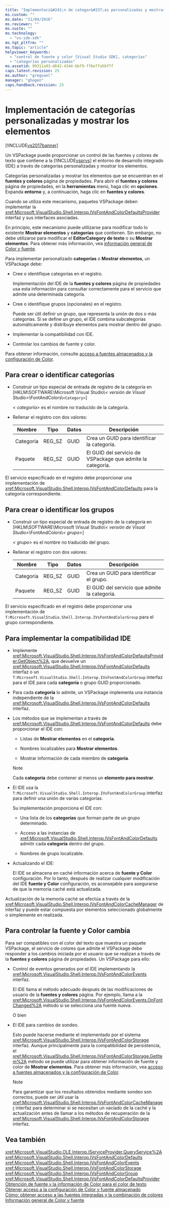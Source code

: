 ```yaml
---
title: "Implementaci&#243;n de categor&#237;as personalizadas y mostrar los elementos | Microsoft Docs"
ms.custom: ""
ms.date: "11/04/2016"
ms.reviewer: ""
ms.suite: ""
ms.technology: 
  - "vs-ide-sdk"
ms.tgt_pltfrm: ""
ms.topic: "article"
helpviewer_keywords: 
  - "control de fuente y color [Visual Studio SDK], categorías"
  - "categorías personalizadas"
ms.assetid: 99311a93-d642-4344-bbf9-ff6e7fa5bf7f
caps.latest.revision: 25
ms.author: "gregvanl"
manager: "ghogen"
caps.handback.revision: 25
---
```

# Implementaci&#243;n de categor&#237;as personalizadas y mostrar los elementos
[!INCLUDE[vs2017banner](../code-quality/includes/vs2017banner.md)]

Un VSPackage puede proporcionar un control de las fuentes y colores de texto que contiene a la [!INCLUDE[vsprvs](../code-quality/includes/vsprvs_md.md)] el entorno de desarrollo integrado (IDE) a través de categorías personalizadas y mostrar los elementos.  
  
 Categorías personalizadas y mostrar los elementos que se encuentran en el **fuentes y colores** página de propiedades. Para abrir el **fuentes y colores** página de propiedades, en la **herramientas** menú, haga clic en **opciones**. Expanda **entorno** y, a continuación, haga clic en **fuentes y colores**.  
  
 Cuando se utiliza este mecanismo, paquetes VSPackage deben implementar la <xref:Microsoft.VisualStudio.Shell.Interop.IVsFontAndColorDefaultsProvider> interfaz y sus interfaces asociadas.  
  
 En principio, este mecanismo puede utilizarse para modificar todo lo existente **Mostrar elementos** y **categorías** que contienen. Sin embargo, no debe utilizarse para modificar el **EditorCategory de texto** o su **Mostrar elementos**. Para obtener más información, vea [información general de Color y fuente](../extensibility/font-and-color-overview.md).  
  
 Para implementar personalizado **categorías** o **Mostrar elementos**, un VSPackage debe:  
  
-   Cree o identifique categorías en el registro.  
  
     Implementación del IDE de la **fuentes y colores** página de propiedades usa esta información para consultar correctamente para el servicio que admite una determinada categoría.  
  
-   Cree o identifique grupos (opcionales) en el registro.  
  
     Puede ser útil definir un grupo, que representa la unión de dos o más categorías. Si se define un grupo, el IDE combina subcategorías automáticamente y distribuye elementos para mostrar dentro del grupo.  
  
-   Implementar la compatibilidad con IDE.  
  
-   Controlar los cambios de fuente y color.  
  
 Para obtener información, consulte [acceso a fuentes almacenados y la configuración de Color](../extensibility/accessing-stored-font-and-color-settings.md).  
  
## <a name="to-create-or-identify-categories"></a>Para crear o identificar categorías  
  
-   Construir un tipo especial de entrada de registro de la categoría en [HKLM\SOFTWARE\Microsoft \Visual Studio\\*\< versión de Visual Studio>*\FontAndColors\\`<Category>`]  
  
     *\< categoría>* es el nombre no traducido de la categoría.  
  
-   Rellenar el registro con dos valores:  
  
    |Nombre|Tipo|Datos|Descripción|  
    |----------|----------|----------|-----------------|  
    |Categoría|REG_SZ|GUID|Crea un GUID para identificar la categoría.|  
    |Paquete|REG_SZ|GUID|El GUID del servicio de VSPackage que admite la categoría.|  
  
 El servicio especificado en el registro debe proporcionar una implementación de <xref:Microsoft.VisualStudio.Shell.Interop.IVsFontAndColorDefaults> para la categoría correspondiente.  
  
## <a name="to-create-or-identify-groups"></a>Para crear o identificar los grupos  
  
-   Construir un tipo especial de entrada de registro de la categoría en [HKLM\SOFTWARE\Microsoft \Visual Studio\\*\< versión de Visual Studio>*\FontAndColors\\*\< grupo>*]  
  
     *\< grupo>* es el nombre no traducido del grupo.  
  
-   Rellenar el registro con dos valores:  
  
    |Nombre|Tipo|Datos|Descripción|  
    |----------|----------|----------|-----------------|  
    |Categoría|REG_SZ|GUID|Crea un GUID para identificar el grupo.|  
    |Paquete|REG_SZ|GUID|El GUID del servicio que admite la categoría.|  
  
 El servicio especificado en el registro debe proporcionar una implementación de `T:Microsoft.VisualStudio.Shell.Interop.IVsFontAndColorGroup` para el grupo correspondiente.  
  
## <a name="to-implement-ide-support"></a>Para implementar la compatibilidad IDE  
  
-   Implemente <xref:Microsoft.VisualStudio.Shell.Interop.IVsFontAndColorDefaultsProvider.GetObject%2A>, que devuelve un <xref:Microsoft.VisualStudio.Shell.Interop.IVsFontAndColorDefaults> interfaz o un `T:Microsoft.VisualStudio.Shell.Interop.IVsFontAndColorGroup` interfaz para el IDE para cada **categoría** o grupo GUID proporcionado.  
  
-   Para cada **categoría** lo admite, un VSPackage implementa una instancia independiente de la <xref:Microsoft.VisualStudio.Shell.Interop.IVsFontAndColorDefaults> interfaz.  
  
-   Los métodos que se implementan a través de <xref:Microsoft.VisualStudio.Shell.Interop.IVsFontAndColorDefaults> debe proporcionar el IDE con:  
  
    -   Listas de **Mostrar elementos** en el **categoría.**  
  
    -   Nombres localizables para **Mostrar elementos**.  
  
    -   Mostrar información de cada miembro de **categoría**.  
  
    > [!NOTE]
    >  Cada **categoría** debe contener al menos un **elemento para mostrar**.  
  
-   El IDE usa la `T:Microsoft.VisualStudio.Shell.Interop.IVsFontAndColorGroup` interfaz para definir una unión de varias categorías.  
  
     Su implementación proporciona el IDE con:  
  
    -   Una lista de los **categorías** que forman parte de un grupo determinado.  
  
    -   Acceso a las instancias de <xref:Microsoft.VisualStudio.Shell.Interop.IVsFontAndColorDefaults> admitir cada **categoría** dentro del grupo.  
  
    -   Nombres de grupo localizable.  
  
-   Actualizando el IDE:  
  
     El IDE se almacena en caché información acerca de **fuente y Color** configuración. Por lo tanto, después de realizar cualquier modificación del IDE **fuente y Color** configuración, es aconsejable para asegurarse de que la memoria caché está actualizada.  
  
 Actualización de la memoria caché se efectúa a través de la <xref:Microsoft.VisualStudio.Shell.Interop.IVsFontAndColorCacheManager> de interfaz y puede estar compuesta por elementos seleccionado globalmente o simplemente en realizada.  
  
## <a name="to-handle-font-and-color-changes"></a>Para controlar la fuente y Color cambia  
 Para ser compatibles con el color del texto que muestra un paquete VSPackage, el servicio de colores que admite el VSPackage debe responder a los cambios iniciada por el usuario que se realizan a través de la **fuentes y colores** página de propiedades. Un VSPackage para ello:  
  
-   Control de eventos generados por el IDE implementando la <xref:Microsoft.VisualStudio.Shell.Interop.IVsFontAndColorEvents> interfaz.  
  
     El IDE llama al método adecuado después de las modificaciones de usuario de la **fuentes y colores** página. Por ejemplo, llama a la <xref:Microsoft.VisualStudio.Shell.Interop.IVsFontAndColorEvents.OnFontChanged%2A> método si se selecciona una fuente nueva.  
  
     O bien  
  
-   El IDE para cambios de sondeo.  
  
     Esto puede hacerse mediante el implementado por el sistema <xref:Microsoft.VisualStudio.Shell.Interop.IVsFontAndColorStorage> interfaz. Aunque principalmente para la compatibilidad de persistencia, el <xref:Microsoft.VisualStudio.Shell.Interop.IVsFontAndColorStorage.GetItem%2A> método se puede utilizar para obtener información de fuente y color de **Mostrar elementos**. Para obtener más información, vea [acceso a fuentes almacenados y la configuración de Color](../extensibility/accessing-stored-font-and-color-settings.md).  
  
    > [!NOTE]
    >  Para garantizar que los resultados obtenidos mediante sondeo son correctos, puede ser útil usar la <xref:Microsoft.VisualStudio.Shell.Interop.IVsFontAndColorCacheManager> interfaz para determinar si se necesitan un vaciado de la caché y la actualización antes de llamar a los métodos de recuperación de la <xref:Microsoft.VisualStudio.Shell.Interop.IVsFontAndColorStorage> interfaz.  
  
## <a name="see-also"></a>Vea también  
 <xref:Microsoft.VisualStudio.OLE.Interop.IServiceProvider.QueryService%2A>   
 <xref:Microsoft.VisualStudio.Shell.Interop.IVsFontAndColorDefaults>   
 <xref:Microsoft.VisualStudio.Shell.Interop.IVsFontAndColorEvents>   
 <xref:Microsoft.VisualStudio.Shell.Interop.IVsFontAndColorStorage>   
 <xref:Microsoft.VisualStudio.Shell.Interop.IVsFontAndColorGroup>   
 <xref:Microsoft.VisualStudio.Shell.Interop.IVsFontAndColorDefaultsProvider>   
 [Obtención de fuente y la información de Color para el color de texto](../extensibility/getting-font-and-color-information-for-text-colorization.md)   
 [Obtener acceso a la configuración de Color y fuente almacenado](../extensibility/accessing-stored-font-and-color-settings.md)   
 [Cómo: obtener acceso a las fuentes integradas y la combinación de colores](../extensibility/how-to-access-the-built-in-fonts-and-color-scheme.md)   
 [Información general de Color y fuente](../extensibility/font-and-color-overview.md)